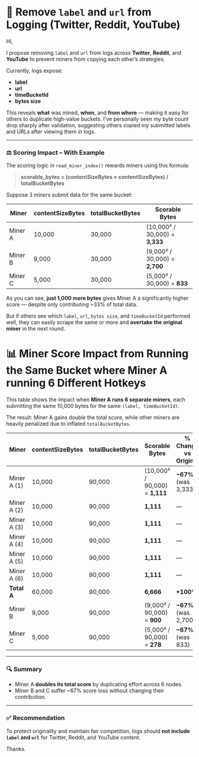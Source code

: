 
# 🚫 Remove `label` and `url` from Logging (Twitter, Reddit, YouTube)

Hi,

I propose removing `label` and `url` from logs across **Twitter**, **Reddit**, and **YouTube** to prevent miners from copying each other’s strategies.

Currently, logs expose:

- **label** 
- **url**
- **timeBucketId**
- **bytes size**

This reveals **what** was mined, **when**, and **from where** — making it easy for others to duplicate high-value buckets. I've personally seen my byte count drop sharply after validation, suggesting others copied my submitted labels and URLs after viewing them in logs.

---

### ⚖️ Scoring Impact – With Example

The scoring logic in `read_miner_index()` rewards miners using this formula:

> **scorable_bytes = (contentSizeBytes × contentSizeBytes) / totalBucketBytes**

Suppose 3 miners submit data for the same bucket:

| Miner   | contentSizeBytes | totalBucketBytes | Scorable Bytes                 |
| ------- | ---------------- | ---------------- | ------------------------------ |
| Miner A | 10,000           | 30,000           | (10,000² / 30,000) = **3,333** |
| Miner B | 9,000            | 30,000           | (9,000² / 30,000) = **2,700**  |
| Miner C | 5,000            | 30,000           | (5,000² / 30,000) = **833**    |

As you can see, **just 1,000 more bytes** gives Miner A a significantly higher score — despite only contributing ~33% of total data.

But if others see which `label`, `url`, `bytes size`, and `timeBucketId` performed well, they can easily scrape the same or more and **overtake the original miner** in the next round.


# 📊 Miner Score Impact from Running the Same Bucket where Miner A running 6 Different Hotkeys

This table shows the impact when **Miner A runs 6 separate miners**, each submitting the same 10,000 bytes for the same `(label, timeBucketId)`. 

The result: Miner A gains double the total score, while other miners are heavily penalized due to inflated `totalBucketBytes`.

| Miner         | contentSizeBytes | totalBucketBytes | Scorable Bytes                  | % Change vs Original |
|---------------|------------------|------------------|----------------------------------|-----------------------|
| Miner A (1)   | 10,000           | 90,000           | (10,000² / 90,000) = **1,111**   | **−67%** (was 3,333)  |
| Miner A (2)   | 10,000           | 90,000           | **1,111**                        | —                     |
| Miner A (3)   | 10,000           | 90,000           | **1,111**                        | —                     |
| Miner A (4)   | 10,000           | 90,000           | **1,111**                        | —                     |
| Miner A (5)   | 10,000           | 90,000           | **1,111**                        | —                     |
| Miner A (6)   | 10,000           | 90,000           | **1,111**                        | —                     |
| **Total A**   | 60,000           | 90,000           | **6,666**                        | **+100%**             |
| Miner B       | 9,000            | 90,000           | (9,000² / 90,000) = **900**      | **−67%** (was 2,700)  |
| Miner C       | 5,000            | 90,000           | (5,000² / 90,000) = **278**      | **−67%** (was 833)    |

---

### 🔍 Summary
- Miner A **doubles its total score** by duplicating effort across 6 nodes.
- Miner B and C suffer ~67% score loss without changing their contribution.


---

### ✅ Recommendation

To protect originality and maintain fair competition, logs should **not include `label` and `url`** for Twitter, Reddit, and YouTube content.

Thanks.
